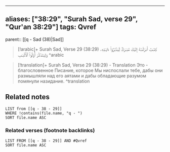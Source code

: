 
---
aliases: ["38:29", "Surah Sad, verse 29", "Qur'an 38:29"]
tags: Qvref
---

parent:: [[q - Sad (38)|Sad]]

> [!arabic]+ Surah Sad, Verse 29 (38:29)
> <span class="quran-arabic">كِتَـٰبٌ أَنزَلْنَـٰهُ إِلَيْكَ مُبَـٰرَكٌ لِّيَدَّبَّرُوٓا۟ ءَايَـٰتِهِۦ وَلِيَتَذَكَّرَ أُو۟لُوا۟ ٱلْأَلْبَـٰبِ</span>
^arabic

> [!translation]+ Surah Sad, Verse 29 (38:29) - Translation
> Это - благословенное Писание, которое Мы ниспослали тебе, дабы они размышляли над его аятами и дабы обладающие разумом помянули назидание.
^translation



## Related notes
```dataview
LIST from [[q - 38 - 29]]
WHERE !contains(file.name, "q - ")
SORT file.name ASC
```

### Related verses (footnote backlinks)
```dataview
LIST FROM [[q - 38 - 29]] AND #Qvref
SORT file.name ASC
```

